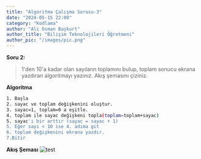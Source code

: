 ```yaml
---
title: "Algoritma Çalışma Sorusu-3"
date: "2024-05-15 22:00"
category: "Kodlama"
author: "Ali Osman Başkurt"
author_title: "Bilişim Teknolojileri Öğretmeni"
author_pic: "/images/pic.png"
---
```


**Soru 2:**

> 1'den 10'a kadar olan sayıların toplamını bulup, toplam sonucu ekrana yazdıran algoritmayı yazınız. Akış şemasını çiziniz.

**Algoritma**

```sh
1. Başla
2. sayac ve toplam değişkenini oluştur.
3. sayac=1, toplam=0 a eşitle.
4. toplam ile sayac değişkeni topla(toplam=toplam+sayac)
5. sayac'ı bir arttır (sayac = sayac + 1)
5. Eğer sayı < 10 ise 4. adıma git
6. toplam değişkenini ekrana yazdır.
7.Bitir
```

**Akış Şeması**
![test](/images/flow-3.png)
